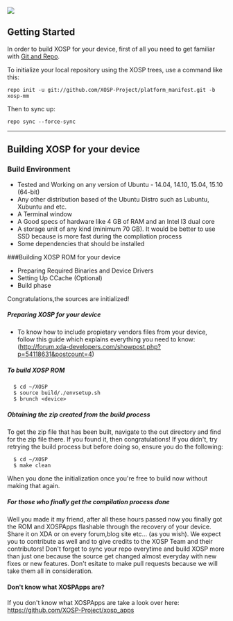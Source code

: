 ![](http://s21.postimg.org/w9nhupo1j/user4968383_pic43635_1391879040.png)

Getting Started
---------------
In order to build XOSP for your device, first of all you need to get familiar
with [Git and Repo](http://source.android.com/source/version-control.html).

To initialize your local repository using the XOSP trees, use a command like this:

    repo init -u git://github.com/XOSP-Project/platform_manifest.git -b xosp-mm
    
Then to sync up:

    repo sync --force-sync

--------

## Building XOSP for your device

### Build Environment

- Tested and Working on any version of Ubuntu - 14.04, 14.10, 15.04, 15.10 (64-bit)
- Any other distribution based of the Ubuntu Distro such as Lubuntu, Xubuntu and etc.
- A Terminal window
- A Good specs of hardware like 4 GB of RAM and an Intel I3 dual core
- A storage unit of any kind (minimum 70 GB). It would be better to use SSD because is more fast during the compliation process
- Some dependencies that should be installed

###Building XOSP ROM for your device
- Preparing Required Binaries and Device Drivers
- Setting Up CCache (Optional)
- Build phase

Congratulations,the sources are initialized! 

##### Preparing XOSP for your device
- To know how to include propietary vendors files from your device, follow this guide which explains everything you need to know: (http://forum.xda-developers.com/showpost.php?p=54118631&postcount=4)

##### To build XOSP ROM

      $ cd ~/XOSP
      $ source build/./envsetup.sh
      $ brunch <device>

##### Obtaining the zip created from the build process
To get the zip file that has been built, navigate to the out directory and find for the zip file there. If you found it, then congratulations! If you didn't, try retrying the build process but before doing so, ensure you do the following:

      $ cd ~/XOSP
      $ make clean

When you done the initialization once you're free to build now without making that again.

##### For those who finally get the compilation process done
Well you made it my friend, after all these hours passed now you finally got the ROM and XOSPApps flashable through the recovery of your device. Share it on XDA or on every forum,blog site etc... (as you wish). 
We expect you to contribute as well and to give credits to the XOSP Team and their contributors! Don't forget to sync your repo everytime and build XOSP more than just one because the source get changed almost everyday with new fixes or new features. Don't esitate to make pull requests because we will take them all in consideration.

#### Don't know what XOSPApps are?
If you don't know what XOSPApps are take a look over here: https://github.com/XOSP-Project/xosp_apps
